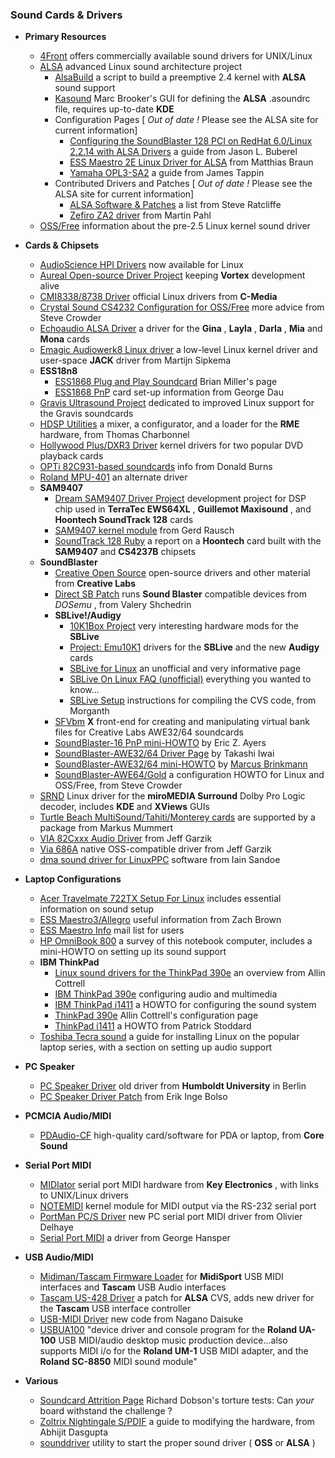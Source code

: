 ### Sound Cards & Drivers

  * **Primary Resources**
    * [4Front](http://www.4front-tech.com) offers commercially available sound drivers for UNIX/Linux 
    * [ALSA](http://www.alsa-project.org) advanced Linux sound architecture project 
      * [AlsaBuild](http://alsa.opensrc.org/?AlsaBuild) a script to build a preemptive 2.4 kernel with **ALSA** sound support 
      * [Kasound](http://sourceforge.net/projects/kasound/) Marc Brooker's GUI for defining the **ALSA** .asoundrc file, requires up-to-date **KDE**
      * Configuration Pages [ _Out of date !_ Please see the ALSA site for current information] 
        * [Configuring the SoundBlaster 128 PCI on RedHat 6.0/Linux 2.2.14 with ALSA Drivers](http://www.buberel.org:80/linux/sound.php) a guide from Jason L. Buberel 
        * [ESS Maestro 2E Linux Driver for ALSA](http://home.t-online.de/home/Braun_Homburg/essm2ee.html) from Matthias Braun 
        * [Yamaha OPL3-SA2](http://www.sr.bham.ac.uk/~sjt/opl3sa2.html) a guide from James Tappin 
      * Contributed Drivers and Patches [ _Out of date !_ Please see the ALSA site for current information] 
        * [ALSA Software & Patches](http://www.parabola.demon.co.uk/alsa/) a list from Steve Ratcliffe 
        * [Zefiro ZA2 driver](http://www.tnt.uni-hannover.de/~pahl/alsa-za2/za2.html) from Martin Pahl 
    * [OSS/Free](http://www.linux.org.uk/OSS/) information about the pre-2.5 Linux kernel sound driver 

  * **Cards & Chipsets**
    * [AudioScience HPI Drivers](http://www.audioscience.com/internet/download/linux.htm) now available for Linux 
    * [Aureal Open-source Driver Project](http://sourceforge.net/projects/aureal) keeping **Vortex** development alive 
    * [CMI8338/8738 Driver](http://www.cmedia.com.tw/edl8738.htm) official Linux drivers from **C-Media**
    * [Crystal Sound CS4232 Configuration for OSS/Free](http://www.fe88.dial.pipex.com/cs4232config.shtml) more advice from Steve Crowder 
    * [Echoaudio ALSA Driver](http://space.virgilio.it/g_pochini@virgilio.it/ea.html) a driver for the **Gina** , **Layla** , **Darla** , **Mia** and **Mona** cards 
    * [Emagic Audiowerk8 Linux driver](http://www.sipkema-digital.com/~msipkema/audiowerk.shtml) a low-level Linux kernel driver and user-space **JACK** driver from Martijn Sipkema 
    * **ESS18n8**
      * [ESS1868 Plug and Play Soundcard](http://www.netspace.net.au/~bmiller/linux/ess1868.html) Brian Miller's page 
      * [ESS1868 PnP](http://www.ozemail.com.au/~gedau/resources.html#ESS) card set-up information from George Dau 
    * [Gravis Ultrasound Project](http://www.perex.cz/~perex/ultra/) dedicated to improved Linux support for the Gravis soundcards 
    * [HDSP Utilities](http://www.undata.org/~thomas/) a mixer, a configurator, and a loader for the **RME** hardware, from Thomas Charbonnel 
    * [Hollywood Plus/DXR3 Driver](http://dxr3.sourceforge.net/) kernel drivers for two popular DVD playback cards 
    * [OPTi 82C931-based soundcards](http://www.sequel.demon.co.uk/opti.html) info from Donald Burns 
    * [Roland MPU-401](http://www.ibiblio.org/pub/Linux/kernel/sound/mpu401-0.2.tar.gz) an alternate driver 
    * **SAM9407**
      * [Dream SAM9407 Driver Project](http://www.anime.net/~goemon/linux-sam9407/) development project for DSP chip used in **TerraTec EWS64XL** , **Guillemot Maxisound** , and **Hoontech SoundTrack 128** cards 
      * [SAM9407 kernel module](http://www.anime.net/~sam9407/) from Gerd Rausch 
      * [SoundTrack 128 Ruby](http://www.anime.net/~goemon/soundtrack128/) a report on a **Hoontech** card built with the **SAM9407** and **CS4237B** chipsets 
    * **SoundBlaster**
      * [Creative Open Source](http://opensource.creative.com) open-source drivers and other material from **Creative Labs**
      * [Direct SB Patch](http://www.geocities.com/SiliconValley/Circuit/5426/dosemu.html) runs **Sound Blaster** compatible devices from _DOSemu_ , from Valery Shchedrin 
      * **SBLive!/Audigy**
        * [10K1Box Project](http://membres.lycos.fr/journaldebord/forum/phpBB2/index.php) very interesting hardware mods for the **SBLive**
        * [Project: Emu10K1](http://sourceforge.net/projects/emu10k1/) drivers for the **SBLive** and the new **Audigy** cards 
        * [SBLive for Linux](http://how.to/sblive) an unofficial and very informative page 
        * [SBLive On Linux FAQ (unofficial)](http://rockfish.net/sblive/faq.shtml) everything you wanted to know... 
        * [SBLive Setup](http://www.linuxnewbie.org/nhf/Soundcards) instructions for compiling the CVS code, from Morganth 
      * [SFVbm](http://www.floot.demon.co.uk/sfvbm/index.html) **X** front-end for creating and manipulating virtual bank files for Creative Labs AWE32/64 soundcards 
      * [SoundBlaster-16 PnP mini-HOWTO](ftp://www.ibiblio.org/pub/Linux/docs/HOWTO/unmaintained/mini/Soundblaster-16) by Eric Z. Ayers 
      * [SoundBlaster-AWE32/64 Driver Page](http://members.tripod.de/iwai/awedrv.html) by Takashi Iwai 
      * [SoundBlaster-AWE32/64 mini-HOWTO](http://www.ibiblio.org/mdw/HOWTO/mini/Soundblaster-AWE.html) by [Marcus Brinkmann](http://homepage.ruhr-uni-bochum.de/Marcus.Brinkmann/)
      * [SoundBlaster-AWE64/Gold](http://www.fe88.dial.pipex.com/awe64config.shtml) a configuration HOWTO for Linux and OSS/Free, from Steve Crowder 
    * [SRND](http://www-public.tu-bs.de:8080/~y0000441/srnd_e.html) Linux driver for the **miroMEDIA Surround** Dolby Pro Logic decoder, includes **KDE** and **XViews** GUIs 
    * [Turtle Beach MultiSound/Tahiti/Monterey cards](http://www.cs.colorado.edu/~mccreary/tbeach/multi_archive.html) are supported by a package from Markus Mummert 
    * [VIA 82Cxxx Audio Driver](http://sourceforge.net/projects/gkernel/) from Jeff Garzik 
    * [Via 686A](http://gtf.org/garzik/drivers/) native OSS-compatible driver from Jeff Garzik 
    * [dma sound driver for LinuxPPC](http://www.drfruitcake.com/linux/linuxppc.html) software from Iain Sandoe 

  * **Laptop Configurations**
    * [Acer Travelmate 722TX Setup For Linux](http://ls7-www.cs.uni-dortmund.de/~kohler/software/AcerTravelmate/) includes essential information on sound setup 
    * [ESS Maestro3/Allegro](http://www.zabbo.net//maestro3/) useful information from Zach Brown 
    * [ESS Maestro Info](http://www.zabbo.net/mailman/listinfo/maestro-users/) mail list for users 
    * [HP OmniBook 800](http://mobilix.org/hp800e.html) a survey of this notebook computer, includes a mini-HOWTO on setting up its sound support 
    * **IBM ThinkPad**
      * [Linux sound drivers for the ThinkPad 390e](http://www.ecn.wfu.edu/~cottrell/tp390e/sound.html) an overview from Allin Cottrell 
      * [IBM ThinkPad 390e](http://loke.as.arizona.edu/~ckulesa/tp390e/audio.html) configuring audio and multimedia 
      * [IBM ThinkPad i1411](http://www.cirs.org/patrick/) a HOWTO for configuring the sound system 
      * [ThinkPad 390e](http://www.ecn.wfu.edu/~cottrell/tp390e/sound.html) Allin Cottrell's configuration page 
      * [ThinkPad i1411](http://www.cirs.org/patrick/alsa.html) a HOWTO from Patrick Stoddard 
    * [Toshiba Tecra sound](http://www.cck.uni-kl.de/misc/tecra710/#sound) a guide for installing Linux on the popular laptop series, with a section on setting up audio support 

  * **PC Speaker**
    * [PC Speaker Driver](ftp://ftp.informatik.hu-berlin.de/pub/Linux/hu-sound/) old driver from **Humboldt University** in Berlin 
    * [PC Speaker Driver Patch](http://www.mo.himolde.no/~knan/linux.html) from Erik Inge Bolso 

  * **PCMCIA Audio/MIDI**
    * [PDAudio-CF](http://www.core-sound.com/) high-quality card/software for PDA or laptop, from **Core Sound**

  * **Serial Port MIDI**
    * [MIDIator](http://www.midiator.com) serial port MIDI hardware from **Key Electronics** , with links to UNIX/Linux drivers 
    * [NOTEMIDI](http://www.michaelminn.com/linux/notemidi/README.html) kernel module for MIDI output via the RS-232 serial port 
    * [PortMan PC/S Driver](https://sourceforge.net/projects/portmanlinux/) new PC serial port MIDI driver from Olivier Delhaye 
    * [Serial Port MIDI](http://crystal.apana.org.au/ghansper/midiaxis.html) a driver from George Hansper 

  * **USB Audio/MIDI**
    * [Midiman/Tascam Firmware Loader](http://usb-midi-fw.sourceforge.net/) for **MidiSport** USB MIDI interfaces and **Tascam** USB Audio interfaces 
    * [Tascam US-428 Driver](http://hal9000.drehmoment.org/tascam/) a patch for **ALSA** CVS, adds new driver for the **Tascam** USB interface controller 
    * [USB-MIDI Driver](http://member.nifty.ne.jp/Breeze/softwares/unix/usbmidi-e.html) new code from Nagano Daisuke 
    * [USBUA100](http://www.michaelminn.com/linux/usbua100/README.html) "device driver and console program for the **Roland UA-100** USB MIDI/audio desktop music production device...also supports MIDI i/o for the **Roland UM-1** USB MIDI adapter, and the **Roland SC-8850** MIDI sound module" 

  * **Various**
    * [Soundcard Attrition Page](http://www.bath.ac.uk/~masrwd/cardattrit.html) Richard Dobson's torture tests: Can _your_ board withstand the challenge ? 
    * [Zoltrix Nightingale S/PDIF](http://www.hoxnet.com/zoltrix/) a guide to modifying the hardware, from Abhijit Dasgupta 
    * [sounddriver](http://www-ccrma.stanford.edu/~nando/linux/sounddriver) utility to start the proper sound driver ( **OSS** or **ALSA** )  

